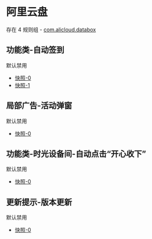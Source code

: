 # 阿里云盘

存在 4 规则组 - [com.alicloud.databox](/src/apps/com.alicloud.databox.ts)

## 功能类-自动签到

默认禁用

- [快照-0](https://i.gkd.li/import/12929318)
- [快照-1](https://i.gkd.li/import/13038304)

## 局部广告-活动弹窗

默认禁用

- [快照-0](https://i.gkd.li/import/13228610)

## 功能类-时光设备间-自动点击“开心收下”

默认禁用

- [快照-0](https://i.gkd.li/import/13596924)

## 更新提示-版本更新

默认禁用

- [快照-0](https://i.gkd.li/import/13806865)
